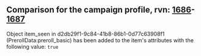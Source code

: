 ## Comparison for the campaign profile, rvn: [1686](https://github.com/PRO100KatYT/FortniteProfileRevisions/tree/main/profiles/campaign/1686%20campaign.json)-[1687](https://github.com/PRO100KatYT/FortniteProfileRevisions/tree/main/profiles/campaign/1687%20campaign.json)

Object item_seen in d2db29f1-9c84-41b8-86b1-0d77c63908f1 (PrerollData:preroll_basic) has been added to the item's attributes with the following value: `true`
<br><br>
